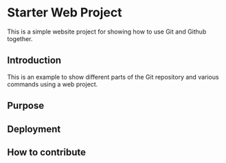 # Starter Web Project 

This is a simple website project for showing how to use Git and Github together.


## Introduction

This is an example to show different parts of the Git repository and various commands using a web project.

## Purpose

## Deployment

## How to contribute



